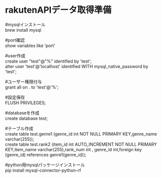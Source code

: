 # rakutenAPIデータ取得準備

#mysqlインストール  
brew install mysql  

#port確認  
show variables like ‘port’  

#user作成  
create user "test"@"%" identified by 'test';  
alter user 'test'@'localhost' identified WITH mysql_native_password by 'test';  

#ユーザー権限付与  
grant all on *.* to 'test'@'%';  

#設定保存  
FLUSH PRIVILEGES;  

#databaseを作成  
create database test;  

#テーブル作成  
create table test.genre1 (genre_id int NOT NULL PRIMARY KEY,genre_name varchar(255));  
create table test.rank2 (item_id int AUTO_INCREMENT NOT NULL PRIMARY KEY,item_name varchar(255),rank_num int , genre_id int,foreign key (genre_id) references genre1(genre_id));  

#python用mysqlパッケージインストール   
pip install mysql-connector-python-rf  


